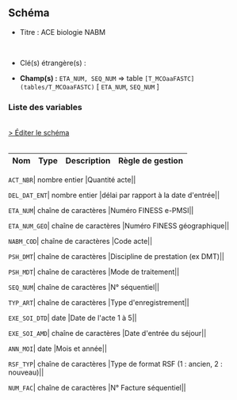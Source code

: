 ## Schéma


- Titre : ACE biologie NABM
<br />



- Clé(s) étrangère(s) : <br />

- **Champ(s) :** `ETA_NUM, SEQ_NUM`
  => table `[T_MCOaaFASTC](tables/T_MCOaaFASTC)` [ `ETA_NUM`, `SEQ_NUM` ]<br />

 
### Liste des variables
<br />
<div>
    <a href="https://gitlab.com/healthdatahub/applications-du-hdh/schema-snds/-/tree/master/schemas/T_MCOaaFLSTC/T_MCOaaFLSTC.json"
       target="_blank" rel="noopener noreferrer">> Éditer le schéma</a>
</div>
<br />

Nom | Type | Description | Règle de gestion
-|-|-|-



`ACT_NBR`| nombre entier |Quantité acte||

`DEL_DAT_ENT`| nombre entier |délai par rapport à la date d'entrée||

`ETA_NUM`| chaîne de caractères |Numéro FINESS e-PMSI||

`ETA_NUM_GEO`| chaîne de caractères |Numéro FINESS géographique||

`NABM_COD`| chaîne de caractères |Code acte||

`PSH_DMT`| chaîne de caractères |Discipline de prestation (ex DMT)||

`PSH_MDT`| chaîne de caractères |Mode de traitement||

`SEQ_NUM`| chaîne de caractères |N° séquentiel||

`TYP_ART`| chaîne de caractères |Type d'enregistrement||

`EXE_SOI_DTD`| date |Date de l'acte 1 à 5||

`EXE_SOI_AMD`| chaîne de caractères |Date d'entrée du séjour||

`ANN_MOI`| date |Mois et année||

`RSF_TYP`| chaîne de caractères |Type de format RSF (1 : ancien, 2 : nouveau)||

`NUM_FAC`| chaîne de caractères |N° Facture séquentiel||
